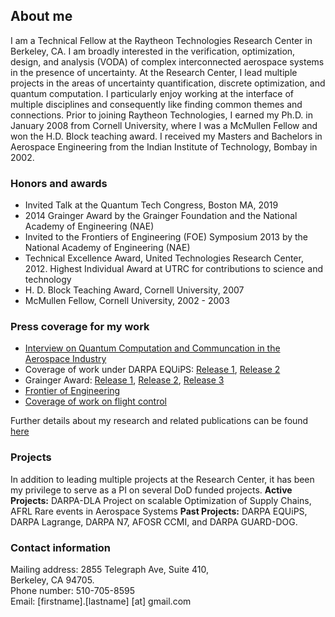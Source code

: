 ## About me

I am a Technical Fellow at the Raytheon Technologies Research Center in Berkeley, CA. I am broadly interested in the verification, optimization, design, and analysis (VODA) of complex interconnected aerospace systems in the presence of uncertainty. At the Research Center, I lead multiple projects in the areas of uncertainty quantification, discrete optimization, and quantum computation. I particularly enjoy working at the interface of multiple disciplines and consequently like finding common themes and connections. Prior to joining Raytheon Technologies, I earned my Ph.D. in January 2008 from Cornell University, where I was a McMullen Fellow and won the H.D. Block teaching award. I received my Masters and Bachelors in Aerospace Engineering from the Indian Institute of Technology, Bombay in 2002.

### Honors and awards

- Invited Talk at the Quantum Tech Congress, Boston MA, 2019
- 2014 Grainger Award by the Grainger Foundation and the National Academy of Engineering (NAE)
- Invited to the Frontiers of Engineering (FOE) Symposium 2013 by the National Academy of Engineering (NAE)
- Technical Excellence Award, United Technologies Research Center, 2012. Highest Individual Award at UTRC for contributions to science and technology
- H. D. Block Teaching Award, Cornell University, 2007
- McMullen Fellow, Cornell University, 2002 - 2003

### Press coverage for my work

- [Interview on Quantum Computation and Communcation in the Aerospace Industry](https://www.quantumtechcongress.com/blog/interview-dr-tuhin-sahai-associate-director-united-technologies-research-center)
- Coverage of work under DARPA EQUiPS: [Release 1](https://aerospaceamerica.aiaa.org/departments/wringing-out-the-risks/), [Release 2](https://aerospaceamerica.aiaa.org/year-in-review/applying-uncertainty-quantification-to-complex-systems/)
- Grainger Award: [Release 1](https://www.naefrontiers.org/Media/PressReleases1698]4/42850.aspx), [Release 2](http://www.utrc.utc.com/20140826_UTRC%20Receives%20National%20Engineering%20Research%20Grant.html), [Release 3](https://engineering.ucdavis.edu/blog/john-owens-receives-nae-grainger-grant/)
- [Frontier of Engineering](https://www.nae.edu/default.aspx?id=83545)
- [Coverage of work on flight control](http://archive.indianexpress.com/storyOld.php?storyId=85051)

Further details about my research and related publications can be found [here](https://tuhinsahai.github.io/research)

### Projects
In addition to leading multiple projects at the Research Center, it has been my privilege to serve as a PI on several DoD funded projects. 
**Active Projects:** DARPA-DLA Project on scalable Optimization of Supply Chains, AFRL Rare events in Aerospace Systems
**Past Projects:** DARPA EQUiPS, DARPA Lagrange, DARPA N7, AFOSR CCMI, and DARPA GUARD-DOG.


### Contact information
Mailing address: 2855 Telegraph Ave, Suite 410,<br/>
                 Berkeley, CA 94705.<br/>
Phone number: 510-705-8595<br/>
Email: [firstname].[lastname] [at] gmail.com
